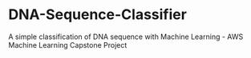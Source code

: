 # DNA-Sequence-Classifier
A simple classification of DNA sequence with Machine Learning - AWS Machine Learning Capstone Project
